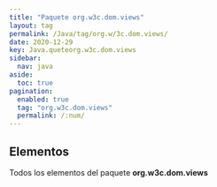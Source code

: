 ```yaml
---
title: "Paquete org.w3c.dom.views"
layout: tag
permalink: /Java/tag/org.w/3c.dom.views/
date: 2020-12-29
key: Java.queteorg.w3c.dom.views
sidebar: 
  nav: java
aside: 
  toc: true
pagination: 
  enabled: true
  tag: "org.w3c.dom.views"
  permalink: /:num/
---
```


<h2>Elementos</h2>
Todos los elementos del paquete <strong>org.w3c.dom.views</strong>
